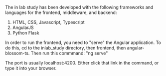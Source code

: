 The in lab study has been developed with the following frameworks and languages for the frontend, middleware, and backend: 
1. HTML, CSS, Javascript, Typescript
2. AngularJS
3. Python Flask

In order to run the frontend, you need to "serve" the Angular application. To do this, cd to the inlab_study directory, then frontend, then angular-blossom-ts. Then run this commmand: "ng serve"

The port is usually localhost:4200. Either click that link in the command, or type it into your browser. 